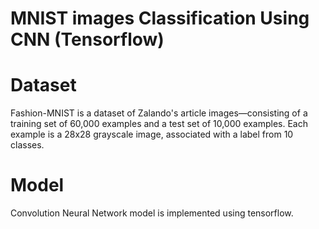 # MNIST images Classification Using CNN (Tensorflow)

# Dataset
Fashion-MNIST is a dataset of Zalando's article images—consisting of a training set of 60,000 examples and a test set of 10,000 examples. Each example is a 28x28 grayscale image, associated with a label from 10 classes.

# Model
Convolution Neural Network model is implemented using tensorflow.
